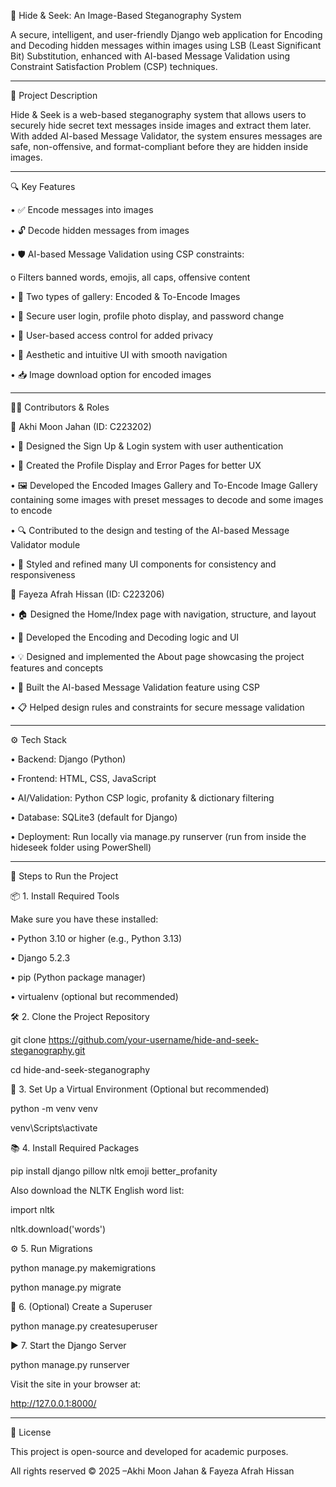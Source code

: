 🔐 Hide & Seek: An Image-Based Steganography System

A secure, intelligent, and user-friendly Django web application for Encoding and Decoding hidden messages within images using LSB (Least Significant Bit) Substitution, enhanced with AI-based Message Validation using Constraint Satisfaction Problem (CSP) techniques.


------------------------------------------------------------------------------------------------------------------------
📝 Project Description

Hide & Seek is a web-based steganography system that allows users to securely hide secret text messages inside images and extract them later. 
With added AI-based Message Validator, the system ensures messages are safe, non-offensive, and format-compliant before they are hidden inside images.


------------------------------------------------------------------------------------------------------------------------
🔍 Key Features

•	✅ Encode messages into images

•	🔓 Decode hidden messages from images

•	🛡️ AI-based Message Validation using CSP constraints:

  o	Filters banned words, emojis, all caps, offensive content

•	📂 Two types of gallery: Encoded & To-Encode Images

•	🔐 Secure user login, profile photo display, and password change

•	👥 User-based access control for added privacy

•	🎨 Aesthetic and intuitive UI with smooth navigation

•	📥 Image download option for encoded images



------------------------------------------------------------------------------------------------------------------------
👩‍💻 Contributors & Roles


👤 Akhi Moon Jahan (ID: C223202)

•	📝 Designed the Sign Up & Login system with user authentication

•	👤 Created the Profile Display and Error Pages for better UX

•	🖼️ Developed the Encoded Images Gallery and To-Encode Image Gallery containing some images with preset messages to decode and some images to encode

•	🔍 Contributed to the design and testing of the AI-based Message Validator module

•	🎨 Styled and refined many UI components for consistency and responsiveness



👤 Fayeza Afrah Hissan (ID: C223206)

•	🏠 Designed the Home/Index page with navigation, structure, and layout

•	🧬 Developed the Encoding and Decoding logic and UI

•	💡 Designed and implemented the About page showcasing the project features and concepts

•	🧠 Built the AI-based Message Validation feature using CSP

•	📋 Helped design rules and constraints for secure message validation



------------------------------------------------------------------------------------------------------------------------
⚙️ Tech Stack

•	Backend: Django (Python)

•	Frontend: HTML, CSS, JavaScript

•	AI/Validation: Python CSP logic, profanity & dictionary filtering

•	Database: SQLite3 (default for Django)

•	Deployment: Run locally via manage.py runserver (run from inside the hideseek folder using PowerShell)



------------------------------------------------------------------------------------------------------------------------
🚀 Steps to Run the Project

📦 1. Install Required Tools

Make sure you have these installed:

•	Python 3.10 or higher (e.g., Python 3.13)

•	Django 5.2.3

•	pip (Python package manager)

•	virtualenv (optional but recommended)

🛠️ 2. Clone the Project Repository

git clone https://github.com/your-username/hide-and-seek-steganography.git

cd hide-and-seek-steganography


📁 3. Set Up a Virtual Environment (Optional but recommended)

python -m venv venv

venv\Scripts\activate   


📚 4. Install Required Packages

pip install django pillow nltk emoji better_profanity

Also download the NLTK English word list:

import nltk

nltk.download('words')


⚙️ 5. Run Migrations

python manage.py makemigrations

python manage.py migrate


👤 6. (Optional) Create a Superuser

python manage.py createsuperuser


▶️ 7. Start the Django Server

python manage.py runserver

Visit the site in your browser at:

http://127.0.0.1:8000/



------------------------------------------------------------------------------------------------------------------------
📄 License

This project is open-source and developed for academic purposes.

All rights reserved ©️ 2025 –Akhi Moon Jahan & Fayeza Afrah Hissan

